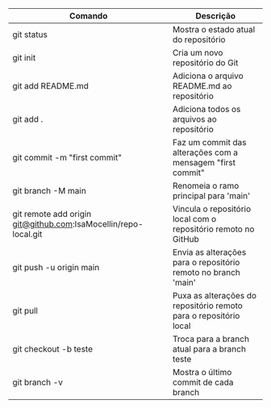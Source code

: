 Comando                           | Descrição
--------------------------------- | ---------------------------------------------------------
git status                        | Mostra o estado atual do repositório
git init                          | Cria um novo repositório do Git
git add README.md                 | Adiciona o arquivo README.md ao repositório
git add .                         | Adiciona todos os arquivos ao repositório
git commit -m "first commit"      | Faz um commit das alterações com a mensagem "first commit"
git branch -M main                | Renomeia o ramo principal para 'main'
git remote add origin git@github.com:IsaMocellin/repo-local.git | Vincula o repositório local com o repositório remoto no GitHub
git push -u origin main           | Envia as alterações para o repositório remoto no branch 'main'
git pull                          | Puxa as alterações do repositório remoto para o repositório local
git checkout -b teste             | Troca para a branch atual para a branch teste
git branch -v                     | Mostra o último commit de cada branch
